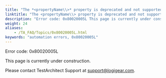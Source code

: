 ```yaml
--- 
title: "The *<propertyName\\>* property is deprecated and not supported in *<platformName\\>*. Please ensure that your UI controls are not identified by the *<propertyName\\>* property, and then try again."
linktitle: "The <propertyName\\> property is deprecated and not supported in <platformName\\>. Please ensure that your UI controls are not identified by the <propertyName\\> property, and then try again."
description: "Error code: 0x80020005L This page is currently under construction. Please contact TestArchitect Support at support@logigear.com ."
weight: 24
aliases: 
    - /TA_FAQ/Topics/0x80020005L.html
keywords: "automation errors, 0x80020005L"
---
```


Error code: 0x80020005L

This page is currently under construction.

Please contact TestArchitect Support at [support@logigear.com](mailto:support@logigear.com).




